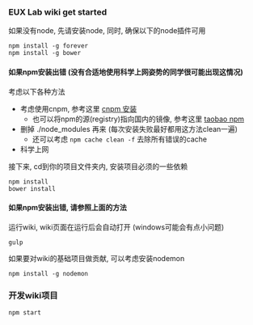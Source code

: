 ### EUX Lab wiki get started

如果没有node, 先请安装node, 同时, 确保以下的node插件可用

```
npm install -g forever
npm install -g bower
```
#### 如果npm安装出错 (没有合适地使用科学上网姿势的同学很可能出现这情况)

考虑以下各种方法

* 考虑使用cnpm, 参考这里 [cnpm 安装](http://cnpmjs.org/)   
    * 也可以将npm的源(registry)指向国内的镜像, 参考这里 [taobao npm](http://npm.taobao.org/)
* 删掉 ./node_modules 再来 (每次安装失败最好都用这方法clean一遍)
    * 还可以考虑 `npm cache clean -f` 去除所有错误的cache
* 科学上网 

接下来, cd到你的项目文件夹内, 安装项目必须的一些依赖

```
npm install
bower install
```

#### 如果npm安装出错, 请参照上面的方法

运行wiki, wiki页面在运行后会自动打开 (windows可能会有点小问题) 

```
gulp 
```

如果要对wiki的基础项目做贡献, 可以考虑安装nodemon

```
npm install -g nodemon
```

### 开发wiki项目

```
npm start
```